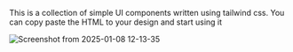 This is a collection of simple UI components written using tailwind css. You can copy paste the HTML to your design and start using it


![Screenshot from 2025-01-08 12-13-35](https://github.com/user-attachments/assets/403cfc10-dfbe-4220-8ddb-ad9250ee6f3f)
